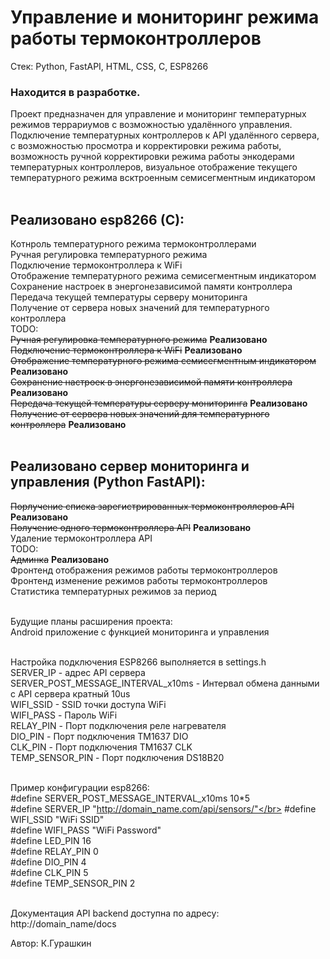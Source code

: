 # Управление и мониторинг режима работы термоконтроллеров
Стек: Python, FastAPI, HTML, CSS, C, ESP8266
### Находится в разработке.
Проект предназначен для управление и мониторинг температурных режимов террариумов с возможностью удалённого управления. Подключение температурных контроллеров к API удалённого сервера, с возможностью просмотра и корректировки режима работы, возможность ручной корректировки режима работы энкодерами температурных контроллеров, визуальное отображение текущего температурного режима всктроенным семисегментным индикатором</br></br>

Реализовано esp8266 (C):</br>
---
Котнроль температурного режима термоконтроллерами</br>
Ручная регулировка температурного режима</br>
Подключение термоконтроллера к WiFi</br>
Отображение температурного режима семисегментным индикатором</br>
Сохранение настроек в энергонезависимой памяти контроллера</br>
Передача текущей температуры серверу мониторинга</br>
Получение от сервера новых значений для температурного контроллера</br>
TODO:</br>
~~Ручная регулировка температурного режима~~ **Реализовано**</br>
~~Подключение термоконтроллера к WiFi~~ **Реализовано**</br>
~~Отображение температурного режима семисегментным индикатором~~ **Реализовано**</br>
~~Сохранение настроек в энергонезависимой памяти контроллера~~ **Реализовано**</br>
~~Передача текущей температуры серверу мониторинга~~ **Реализовано**</br>
~~Получение от сервера новых значений для температурного контроллера~~ **Реализовано**</br>
</br>

Реализовано сервер мониторинга и управления (Python FastAPI):</br>
---
~~Порлучение списка зарегистрированных термоконтроллеров API~~ **Реализовано**</br>
~~Получение одного термоконтроллера API~~ **Реализовано**</br>
Удаление термоконтроллера API</br>
TODO:</br>
~~Админка~~ **Реализовано**</br>
Фронтенд отображения режимов работы термоконтроллеров</br>
Фронтенд изменение режимов работы термоконтроллеров</br>
Статистика температурных режимов за период</br>
</br>

Будущие планы расширения проекта:</br>
Android приложение с функцией мониторинга и управления</br>
</br>

Настройка подключения ESP8266 выполняется в settings.h</br>
SERVER_IP - адрес API сервера</br>
SERVER_POST_MESSAGE_INTERVAL_x10ms - Интервал обмена данными с API сервера кратный 10us</br>
WIFI_SSID - SSID точки доступа WiFi</br>
WIFI_PASS - Пароль WiFi</br>
RELAY_PIN - Порт подключения реле нагревателя</br>
DIO_PIN  - Порт подключения TM1637 DIO</br>
CLK_PIN  - Порт подключения TM1637 CLK</br>
TEMP_SENSOR_PIN - Порт подключения DS18B20</br></br>

Пример конфигурации esp8266:</br>
#define SERVER_POST_MESSAGE_INTERVAL_x10ms 10*5</br>
#define SERVER_IP "http://domain_name.com/api/sensors/"</br>
#define WIFI_SSID "WiFi SSID"</br>
#define WIFI_PASS "WiFi Password"</br>
#define LED_PIN 16</br>
#define RELAY_PIN 0</br>
#define DIO_PIN 4</br>
#define CLK_PIN 5</br>
#define TEMP_SENSOR_PIN 2</br></br>


Документация API backend доступна по адресу: http://domain_name/docs</br>

Автор: К.Гурашкин
